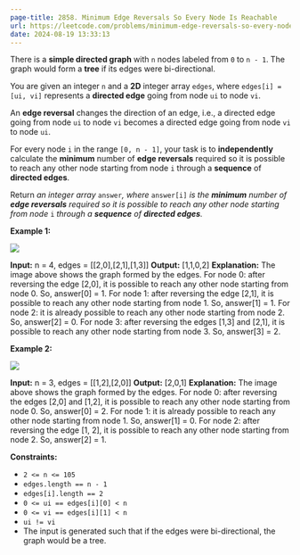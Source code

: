 ```yaml
---
page-title: 2858. Minimum Edge Reversals So Every Node Is Reachable
url: https://leetcode.com/problems/minimum-edge-reversals-so-every-node-is-reachable/description/
date: 2024-08-19 13:33:13
---
```

There is a **simple directed graph** with `n` nodes labeled from `0` to `n - 1`. The graph would form a **tree** if its edges were bi-directional.

You are given an integer `n` and a **2D** integer array `edges`, where `edges[i] = [ui, vi]` represents a **directed edge** going from node `ui` to node `vi`.

An **edge reversal** changes the direction of an edge, i.e., a directed edge going from node `ui` to node `vi` becomes a directed edge going from node `vi` to node `ui`.

For every node `i` in the range `[0, n - 1]`, your task is to **independently** calculate the **minimum** number of **edge reversals** required so it is possible to reach any other node starting from node `i` through a **sequence** of **directed edges**.

Return *an integer array* `answer`*, where* `answer[i]` *is the* ***minimum** number of **edge reversals** required so it is possible to reach any other node starting from node* `i` *through a **sequence** of **directed edges**.*

**Example 1:**

![](https://assets.leetcode.com/uploads/2023/08/26/image-20230826221104-3.png)

**Input:** n = 4, edges = \[\[2,0\],\[2,1\],\[1,3\]\]
**Output:** \[1,1,0,2\]
**Explanation:** The image above shows the graph formed by the edges.
For node 0: after reversing the edge \[2,0\], it is possible to reach any other node starting from node 0.
So, answer\[0\] = 1.
For node 1: after reversing the edge \[2,1\], it is possible to reach any other node starting from node 1.
So, answer\[1\] = 1.
For node 2: it is already possible to reach any other node starting from node 2.
So, answer\[2\] = 0.
For node 3: after reversing the edges \[1,3\] and \[2,1\], it is possible to reach any other node starting from node 3.
So, answer\[3\] = 2.

**Example 2:**

![](https://assets.leetcode.com/uploads/2023/08/26/image-20230826225541-2.png)

**Input:** n = 3, edges = \[\[1,2\],\[2,0\]\]
**Output:** \[2,0,1\]
**Explanation:** The image above shows the graph formed by the edges.
For node 0: after reversing the edges \[2,0\] and \[1,2\], it is possible to reach any other node starting from node 0.
So, answer\[0\] = 2.
For node 1: it is already possible to reach any other node starting from node 1.
So, answer\[1\] = 0.
For node 2: after reversing the edge \[1, 2\], it is possible to reach any other node starting from node 2.
So, answer\[2\] = 1.

**Constraints:**

-   `2 <= n <= 105`
-   `edges.length == n - 1`
-   `edges[i].length == 2`
-   `0 <= ui == edges[i][0] < n`
-   `0 <= vi == edges[i][1] < n`
-   `ui != vi`
-   The input is generated such that if the edges were bi-directional, the graph would be a tree.